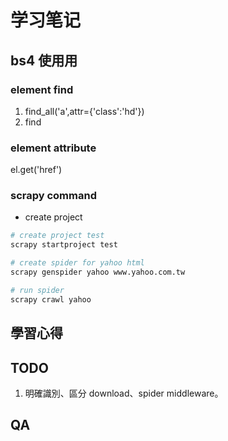 # 学习笔记

## bs4 使用用
###  element find
1. find_all('a',attr={'class':'hd'})
2. find
### element attribute
el.get('href')

### scrapy command
- create project
```bash
# create project test
scrapy startproject test

# create spider for yahoo html
scrapy genspider yahoo www.yahoo.com.tw

# run spider
scrapy crawl yahoo
```

## 學習心得

## TODO
1. 明確識別、區分 download、spider middleware。



## QA

